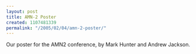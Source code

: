 ```yaml
---
layout: post
title: AMN-2 Poster
created: 1107481339
permalink: "/2005/02/04/amn-2-poster/"
---
```

Our poster for the AMN2 conference,  by Mark Hunter and Andrew Jackson.
